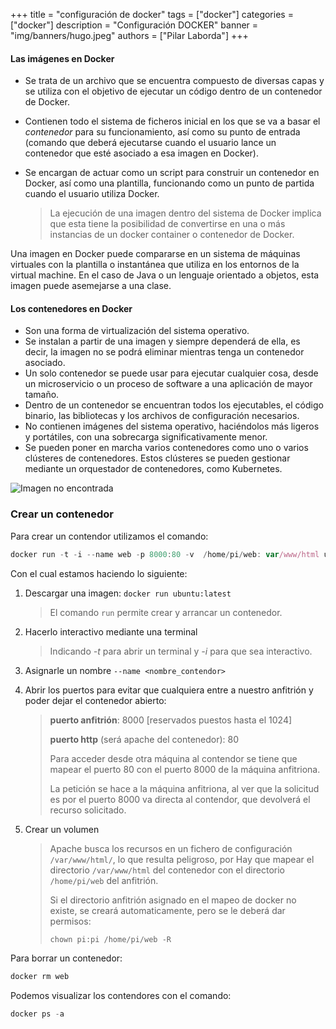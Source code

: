 +++
title = "configuración de docker"
tags = ["docker"]
categories = ["docker"]
description = "Configuración DOCKER"
banner = "img/banners/hugo.jpeg"
authors = ["Pilar Laborda"]
+++

#### Las imágenes en Docker

- Se trata de un archivo que se encuentra compuesto de diversas capas y se utiliza con el objetivo de ejecutar un código dentro de un contenedor de Docker.
- Contienen todo el sistema de ficheros inicial en los que se va a basar el _contenedor_ para su funcionamiento, así como su punto de entrada (comando que deberá ejecutarse cuando el usuario lance un contenedor que esté asociado a esa imagen en Docker).
- Se encargan de actuar como un script para construir un contenedor en Docker, así como una plantilla, funcionando como un punto de partida cuando el usuario utiliza Docker.

    > La ejecución de una imagen dentro del sistema de Docker implica que esta tiene la posibilidad de convertirse en una o más instancias de un docker container o contenedor de Docker.

Una imagen en Docker puede compararse en un sistema de máquinas virtuales con la plantilla o instantánea que utiliza en los entornos de la virtual machine. En el caso de Java o un lenguaje orientado a objetos, esta imagen puede asemejarse a una clase.

#### Los contenedores en Docker 

- Son una forma de virtualización del sistema operativo. 
- Se instalan a partir de una imagen y siempre dependerá de ella, es decir,  la imagen no se podrá eliminar mientras tenga un contenedor asociado.
- Un solo contenedor se puede usar para ejecutar cualquier cosa, desde un microservicio o un proceso de software a una aplicación de mayor tamaño. 
- Dentro de un contenedor se encuentran todos los ejecutables, el código binario, las bibliotecas y los archivos de configuración necesarios. 
- No contienen imágenes del sistema operativo, haciéndolos más ligeros y portátiles, con una sobrecarga significativamente menor. 
- Se pueden poner en marcha varios contenedores como uno o varios clústeres de contenedores. Estos clústeres se pueden gestionar mediante un orquestador de contenedores, como Kubernetes.

![Imagen no encontrada](/img/docker_img_cont.png "Contendores e imágenes en Docker")


### Crear un contenedor

Para crear un contendor utilizamos el comando:

``` js
docker run -t -i --name web -p 8000:80 -v  /home/pi/web: var/www/html ubuntu:latest
```

Con el cual estamos haciendo lo siguiente:

1. Descargar una imagen: `docker run ubuntu:latest`

    > El comando `run` permite crear y arrancar un contenedor.

2. Hacerlo interactivo mediante una terminal 

    > Indicando _-t_ para abrir un terminal y _-i_ para que sea interactivo.

3. Asignarle un nombre `--name <nombre_contendor>`

4. Abrir los puertos para evitar que cualquiera entre a nuestro anfitrión y poder dejar el contenedor abierto:
  
    > **puerto anfitrión**: 8000 [reservados puestos hasta el 1024] 
    > 
    > **puerto http** (será apache del contenedor): 80
    > 
    > Para acceder desde otra máquina al contendor se tiene que mapear el puerto 80 con el puerto 8000 de la máquina anfitriona.
    > 
    > La petición se hace a la máquina anfitriona, al ver que la solicitud es por el puerto 8000 va directa al contendor, que devolverá el recurso solicitado.

5. Crear un volumen

    > Apache busca los recursos en un fichero de configuración `/var/www/html/`, lo que resulta peligroso, por 
    > Hay que mapear el directorio `/var/www/html` del contenedor con el directorio `/home/pi/web` del anfitrión.
    > 
    > Si el directorio anfitrión asignado en el mapeo de docker no existe, se creará automaticamente, pero se le deberá dar permisos:
    > 
    > ``` js
    > chown pi:pi /home/pi/web -R
    > 
    > ```



Para borrar un contenedor:

``` js
docker rm web
```

Podemos visualizar los contendores con el comando:

``` js
docker ps -a
```



